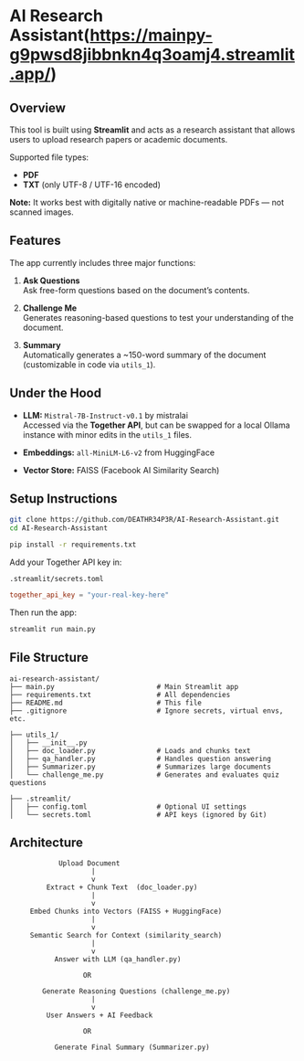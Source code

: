 # AI Research Assistant(https://mainpy-g9pwsd8jibbnkn4q3oamj4.streamlit.app/)

## Overview

This tool is built using **Streamlit** and acts as a research assistant that allows users to upload research papers or academic documents.

Supported file types:

- **PDF**
- **TXT** (only UTF-8 / UTF-16 encoded)

**Note:** It works best with digitally native or machine-readable PDFs — not scanned images.

## Features

The app currently includes three major functions:

1. **Ask Questions**\
   Ask free-form questions based on the document’s contents.

2. **Challenge Me**\
   Generates reasoning-based questions to test your understanding of the document.

3. **Summary**\
   Automatically generates a \~150-word summary of the document (customizable in code via `utils_1`).

## Under the Hood

- **LLM:** `Mistral-7B-Instruct-v0.1` by mistralai\
  Accessed via the **Together API**, but can be swapped for a local Ollama instance with minor edits in the `utils_1` files.

- **Embeddings:** `all-MiniLM-L6-v2` from HuggingFace

- **Vector Store:** FAISS (Facebook AI Similarity Search)

## Setup Instructions

```bash
git clone https://github.com/DEATHR34P3R/AI-Research-Assistant.git
cd AI-Research-Assistant

pip install -r requirements.txt
```

Add your Together API key in:

```
.streamlit/secrets.toml
```

```toml
together_api_key = "your-real-key-here"
```

Then run the app:

```bash
streamlit run main.py
```

## File Structure

```
ai-research-assistant/
├── main.py                         # Main Streamlit app
├── requirements.txt                # All dependencies
├── README.md                       # This file
├── .gitignore                      # Ignore secrets, virtual envs, etc.

├── utils_1/
│   ├── __init__.py
│   ├── doc_loader.py               # Loads and chunks text
│   ├── qa_handler.py               # Handles question answering
│   ├── Summarizer.py               # Summarizes large documents
│   └── challenge_me.py             # Generates and evaluates quiz questions

├── .streamlit/
│   ├── config.toml                 # Optional UI settings
│   └── secrets.toml                # API keys (ignored by Git)
```

## Architecture

```
            Upload Document
                    |
                    v
         Extract + Chunk Text  (doc_loader.py)
                    |
                    v
     Embed Chunks into Vectors (FAISS + HuggingFace)
                    |
                    v
     Semantic Search for Context (similarity_search)
                    |
                    v
           Answer with LLM (qa_handler.py)

                  OR

        Generate Reasoning Questions (challenge_me.py)
                    |
                    v
         User Answers + AI Feedback

                  OR

           Generate Final Summary (Summarizer.py)
```

